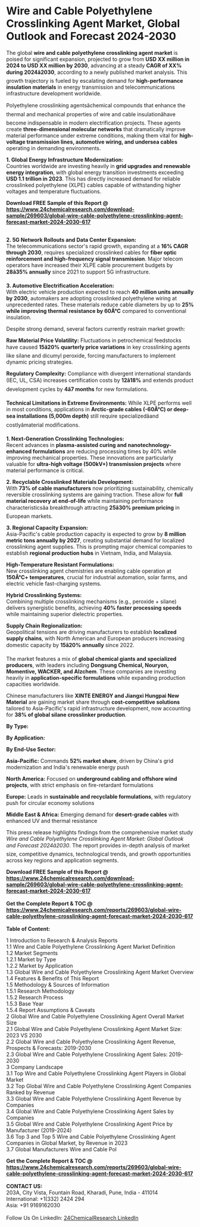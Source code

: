 <h1>Wire and Cable Polyethylene Crosslinking Agent Market, Global Outlook and Forecast 2024-2030</h1><p>The global <strong>wire and cable polyethylene crosslinking agent market</strong> is poised for significant expansion, projected to grow from <strong>USD XX million in 2024 to USD XX million by 2030</strong>, advancing at a steady <strong>CAGR of XX% during 2024â2030</strong>, according to a newly published market analysis. This growth trajectory is fueled by escalating demand for <strong>high-performance insulation materials</strong> in energy transmission and telecommunications infrastructure development worldwide.</p><p>Polyethylene crosslinking agentsâchemical compounds that enhance the thermal and mechanical properties of wire and cable insulationâhave become indispensable in modern electrification projects. These agents create <strong>three-dimensional molecular networks</strong> that dramatically improve material performance under extreme conditions, making them vital for <strong>high-voltage transmission lines, automotive wiring, and undersea cables</strong> operating in demanding environments.</p><p><strong>1. Global Energy Infrastructure Modernization:</strong><br>
Countries worldwide are investing heavily in <strong>grid upgrades and renewable energy integration</strong>, with global energy transition investments exceeding <strong>USD 1.1 trillion in 2023</strong>. This has directly increased demand for reliable crosslinked polyethylene (XLPE) cables capable of withstanding higher voltages and temperature fluctuations.</p><div><b>Download FREE Sample of this Report @ 
            <a href="https://www.24chemicalresearch.com/download-sample/269603/global-wire-cable-polyethylene-crosslinking-agent-forecast-market-2024-2030-617">
            https://www.24chemicalresearch.com/download-sample/269603/global-wire-cable-polyethylene-crosslinking-agent-forecast-market-2024-2030-617</a></b></div><br><p><strong>2. 5G Network Rollouts and Data Center Expansion:</strong><br>
The telecommunications sector's rapid growth, expanding at a <strong>16% CAGR through 2030</strong>, requires specialized crosslinked cables for <strong>fiber optic reinforcement and high-frequency signal transmission</strong>. Major telecom operators have increased their XLPE cable procurement budgets by <strong>28â35% annually</strong> since 2021 to support 5G infrastructure.</p><p><strong>3. Automotive Electrification Acceleration:</strong><br>
With electric vehicle production expected to reach <strong>40 million units annually by 2030</strong>, automakers are adopting crosslinked polyethylene wiring at unprecedented rates. These materials reduce cable diameters by up to <strong>25% while improving thermal resistance by 60Â°C</strong> compared to conventional insulation.</p><p>Despite strong demand, several factors currently restrain market growth:</p><p><strong>Raw Material Price Volatility:</strong> Fluctuations in petrochemical feedstocks have caused <strong>15â20% quarterly price variations</strong> in key crosslinking agents like silane and dicumyl peroxide, forcing manufacturers to implement dynamic pricing strategies.</p><p><strong>Regulatory Complexity:</strong> Compliance with divergent international standards (IEC, UL, CSA) increases certification costs by <strong>12â18%</strong> and extends product development cycles by <strong>4â7 months</strong> for new formulations.</p><p><strong>Technical Limitations in Extreme Environments:</strong> While XLPE performs well in most conditions, applications in <strong>Arctic-grade cables (-60Â°C) or deep-sea installations (5,000m depth)</strong> still require specializedâand costlyâmaterial modifications.</p><p><strong>1. Next-Generation Crosslinking Technologies:</strong><br>
Recent advances in <strong>plasma-assisted curing and nanotechnology-enhanced formulations</strong> are reducing processing times by 40% while improving mechanical properties. These innovations are particularly valuable for <strong>ultra-high voltage (500kV+) transmission projects</strong> where material performance is critical.</p><p><strong>2. Recyclable Crosslinked Materials Development:</strong><br>
With <strong>73% of cable manufacturers</strong> now prioritizing sustainability, chemically reversible crosslinking systems are gaining traction. These allow for <strong>full material recovery at end-of-life</strong> while maintaining performance characteristicsâa breakthrough attracting <strong>25â30% premium pricing</strong> in European markets.</p><p><strong>3. Regional Capacity Expansion:</strong><br>
Asia-Pacific's cable production capacity is expected to grow by <strong>8 million metric tons annually by 2027</strong>, creating substantial demand for localized crosslinking agent supplies. This is prompting major chemical companies to establish <strong>regional production hubs</strong> in Vietnam, India, and Malaysia.</p><p><strong>High-Temperature Resistant Formulations:</strong><br>
    New crosslinking agent chemistries are enabling cable operation at <strong>150Â°C+ temperatures</strong>, crucial for industrial automation, solar farms, and electric vehicle fast-charging systems.</p><p><strong>Hybrid Crosslinking Systems:</strong><br>
    Combining multiple crosslinking mechanisms (e.g., peroxide + silane) delivers synergistic benefits, achieving <strong>40% faster processing speeds</strong> while maintaining superior dielectric properties.</p><p><strong>Supply Chain Regionalization:</strong><br>
    Geopolitical tensions are driving manufacturers to establish <strong>localized supply chains</strong>, with North American and European producers increasing domestic capacity by <strong>15â20% annually</strong> since 2022.</p><p>The market features a mix of <strong>global chemical giants and specialized producers</strong>, with leaders including <strong>Dongsung Chemical, Nouryon, Momentive, WACKER, and Alzchem</strong>. These companies are investing heavily in <strong>application-specific formulations</strong> while expanding production capacities worldwide.</p><p>Chinese manufacturers like <strong>XINTE ENERGY and Jiangxi Hungpai New Material</strong> are gaining market share through <strong>cost-competitive solutions</strong> tailored to Asia-Pacific's rapid infrastructure development, now accounting for <strong>38% of global silane crosslinker production</strong>.</p><p><strong>By Type:</strong></p><p><strong>By Application:</strong></p><p><strong>By End-Use Sector:</strong></p><p><strong>Asia-Pacific:</strong> Commands <strong>52% market share</strong>, driven by China's grid modernization and India's renewable energy push</p><p><strong>North America:</strong> Focused on <strong>underground cabling and offshore wind projects</strong>, with strict emphasis on fire-retardant formulations</p><p><strong>Europe:</strong> Leads in <strong>sustainable and recyclable formulations</strong>, with regulatory push for circular economy solutions</p><p><strong>Middle East &amp; Africa:</strong> Emerging demand for <strong>desert-grade cables</strong> with enhanced UV and thermal resistance</p><p>This press release highlights findings from the comprehensive market study <em>Wire and Cable Polyethylene Crosslinking Agent Market: Global Outlook and Forecast 2024â2030</em>. The report provides in-depth analysis of market size, competitive dynamics, technological trends, and growth opportunities across key regions and application segments.</p><div><b>Download FREE Sample of this Report @ 
            <a href="https://www.24chemicalresearch.com/download-sample/269603/global-wire-cable-polyethylene-crosslinking-agent-forecast-market-2024-2030-617">
            https://www.24chemicalresearch.com/download-sample/269603/global-wire-cable-polyethylene-crosslinking-agent-forecast-market-2024-2030-617</a></b></div><br><div><b>Get the Complete Report & TOC @ 
            <a href="https://www.24chemicalresearch.com/reports/269603/global-wire-cable-polyethylene-crosslinking-agent-forecast-market-2024-2030-617">
            https://www.24chemicalresearch.com/reports/269603/global-wire-cable-polyethylene-crosslinking-agent-forecast-market-2024-2030-617</a></b></div><br>
            <b>Table of Content:</b><p>1 Introduction to Research & Analysis Reports<br />
    1.1 Wire and Cable Polyethylene Crosslinking Agent Market Definition<br />
    1.2 Market Segments<br />
        1.2.1 Market by Type<br />
        1.2.2 Market by Application<br />
    1.3 Global Wire and Cable Polyethylene Crosslinking Agent Market Overview<br />
    1.4 Features & Benefits of This Report<br />
    1.5 Methodology & Sources of Information<br />
        1.5.1 Research Methodology<br />
        1.5.2 Research Process<br />
        1.5.3 Base Year<br />
        1.5.4 Report Assumptions & Caveats<br />
2 Global Wire and Cable Polyethylene Crosslinking Agent Overall Market Size<br />
    2.1 Global Wire and Cable Polyethylene Crosslinking Agent Market Size: 2023 VS 2030<br />
    2.2 Global Wire and Cable Polyethylene Crosslinking Agent Revenue, Prospects & Forecasts: 2019-2030<br />
    2.3 Global Wire and Cable Polyethylene Crosslinking Agent Sales: 2019-2030<br />
3 Company Landscape<br />
    3.1 Top Wire and Cable Polyethylene Crosslinking Agent Players in Global Market<br />
    3.2 Top Global Wire and Cable Polyethylene Crosslinking Agent Companies Ranked by Revenue<br />
    3.3 Global Wire and Cable Polyethylene Crosslinking Agent Revenue by Companies<br />
    3.4 Global Wire and Cable Polyethylene Crosslinking Agent Sales by Companies<br />
    3.5 Global Wire and Cable Polyethylene Crosslinking Agent Price by Manufacturer (2019-2024)<br />
    3.6 Top 3 and Top 5 Wire and Cable Polyethylene Crosslinking Agent Companies in Global Market, by Revenue in 2023<br />
    3.7 Global Manufacturers Wire and Cable Pol</p><div><b>Get the Complete Report & TOC @ 
            <a href="https://www.24chemicalresearch.com/reports/269603/global-wire-cable-polyethylene-crosslinking-agent-forecast-market-2024-2030-617">
            https://www.24chemicalresearch.com/reports/269603/global-wire-cable-polyethylene-crosslinking-agent-forecast-market-2024-2030-617</a></b></div><br><b>CONTACT US:</b><br>
            203A, City Vista, Fountain Road, Kharadi, Pune, India - 411014<br>
            International: +1(332) 2424 294<br>
            Asia: +91 9169162030 <br><br>
            Follow Us On LinkedIn: <a href="https://www.linkedin.com/company/24chemicalresearch/">24ChemicalResearch LinkedIn</a>